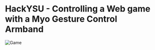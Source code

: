 # HackYSU - Controlling a Web game with a Myo Gesture Control Armband

![Game](http://g.recordit.co/SVKAjoW3tj.gif)

